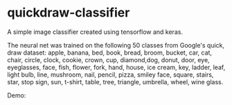 # quickdraw-classifier
A simple image classifier created using tensorflow and keras.

The neural net was trained on the following 50 classes from Google's quick, draw dataset: 
apple, banana, bed, book, bread, broom, bucket, car, cat, chair, circle, clock, cookie, crown, cup, diamond,dog, donut, door, eye, eyeglasses, face, fish, flower, fork, hand, house, ice cream, key, ladder, leaf, light bulb, line, mushroom, nail, pencil, pizza, smiley face, square, stairs, star, stop sign, sun, t-shirt, table, tree, triangle, umbrella, wheel, wine glass.

Demo: 
